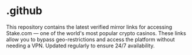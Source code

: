 # .github
This repository contains the latest verified mirror links for accessing Stake.com — one of the world's most popular crypto casinos. These links allow you to bypass geo-restrictions and access the platform without needing a VPN. Updated regularly to ensure 24/7 availability.

